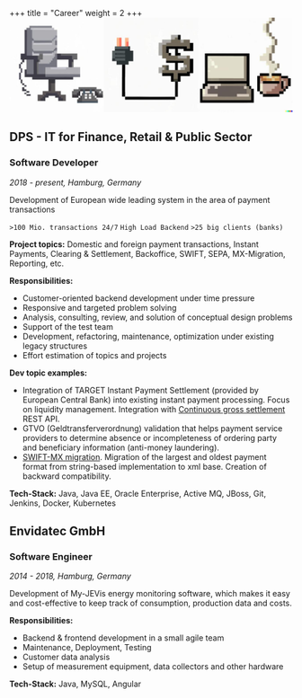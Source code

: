+++
title = "Career"
weight = 2
+++
![work](images/work.jpg)
## DPS - IT for Finance, Retail & Public Sector

<h3>Software Developer</h3>

_2018 - present, Hamburg, Germany_

Development of European wide leading system in the area of payment transactions

`>100 Mio. transactions 24/7`  `High Load Backend`  `>25 big clients (banks)`

**Project topics:**
Domestic and foreign payment transactions, Instant Payments, Clearing & Settlement, Backoffice, SWIFT, SEPA, MX-Migration, Reporting, etc.

**Responsibilities:** 
- Customer-oriented backend development under time pressure 
- Responsive and targeted problem solving 
- Analysis, consulting, review, and solution of conceptual design problems 
- Support of the test team 
- Development, refactoring, maintenance, optimization under existing legacy structures 
- Effort estimation of topics and projects

**Dev topic examples:**
- Integration of TARGET Instant Payment Settlement (provided by European Central Bank) into existing instant payment processing. Focus on liquidity management. Integration with [Continuous gross settlement](https://www.ebaclearing.eu/services/step2-t-system/settlement/) REST API.
- GTVO (Geldtransferverordnung) validation that helps payment service providers to determine absence or incompleteness of ordering party and beneficiary information (anti-money laundering).
- [SWIFT-MX migration](https://www.swift.com/standards/iso-20022/iso-20022-programme). Migration of the largest and oldest payment format from string-based implementation to xml base. Creation of backward compatibility.

**Tech-Stack:**
Java, Java EE, Oracle Enterprise, Active MQ, JBoss, Git, Jenkins, Docker, Kubernetes

## Envidatec GmbH

<h3>Software Engineer</h3>

_2014 - 2018, Hamburg, Germany_

Development of My-JEVis energy monitoring software, which makes it easy and cost-effective to keep track of consumption, production data and costs. 

**Responsibilities:** 
- Backend & frontend development in a small agile team
- Maintenance, Deployment, Testing
- Customer data analysis
- Setup of measurement equipment, data collectors and other hardware

**Tech-Stack:**
Java, MySQL, Angular

